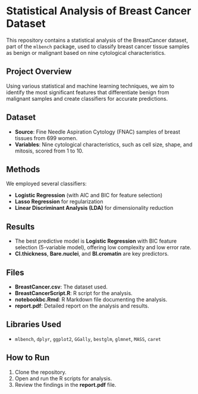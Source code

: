 
# Statistical Analysis of Breast Cancer Dataset

This repository contains a statistical analysis of the BreastCancer dataset, part of the `mlbench` package, used to classify breast cancer tissue samples as benign or malignant based on nine cytological characteristics.

## Project Overview
Using various statistical and machine learning techniques, we aim to identify the most significant features that differentiate benign from malignant samples and create classifiers for accurate predictions.

## Dataset
- **Source**: Fine Needle Aspiration Cytology (FNAC) samples of breast tissues from 699 women.
- **Variables**: Nine cytological characteristics, such as cell size, shape, and mitosis, scored from 1 to 10.

## Methods
We employed several classifiers:
- **Logistic Regression** (with AIC and BIC for feature selection)
- **Lasso Regression** for regularization
- **Linear Discriminant Analysis (LDA)** for dimensionality reduction

## Results
- The best predictive model is **Logistic Regression** with BIC feature selection (5-variable model), offering low complexity and low error rate.
- **Cl.thickness**, **Bare.nuclei**, and **Bl.cromatin** are key predictors.

## Files
- **BreastCancer.csv**: The dataset used.
- **BreastCancerScript.R**: R script for the analysis.
- **notebookbc.Rmd**: R Markdown file documenting the analysis.
- **report.pdf**: Detailed report on the analysis and results.

## Libraries Used
- `mlbench`, `dplyr`, `ggplot2`, `GGally`, `bestglm`, `glmnet`, `MASS`, `caret`

## How to Run
1. Clone the repository.
2. Open and run the R scripts for analysis.
3. Review the findings in the **report.pdf** file.
